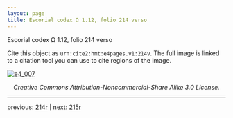```yaml
---
layout: page
title: Escorial codex Ω 1.12, folio 214 verso
---
```


Escorial codex Ω 1.12, folio 214 verso

Cite this object as `urn:cite2:hmt:e4pages.v1:214v`.  The full image is linked to a citation tool you can use to cite regions of the image.

[![e4_007](http://www.homermultitext.org/iipsrv?IIIF=/project/homer/pyramidal/deepzoom/hmt/e4img/2017a/e4_007.tif/full/800,/0/default.jpg)](http://www.homermultitext.org/ict2/?urn=urn:cite2:hmt:e4img.2017a:e4_007) 

<p style="text-align: center; font-style: italic;">Creative Commons Attribution-Noncommercial-Share Alike 3.0 License.</p>

---

previous: [214r](../214r/) | next: [215r](../215r/)
